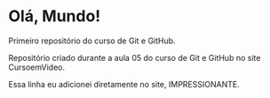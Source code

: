 # Olá, Mundo!
 Primeiro repositório do curso de Git e GitHub.

 Repositório criado durante a aula 05 do curso de Git e GitHub no site CursoemVideo.

Essa linha eu adicionei diretamente no site, IMPRESSIONANTE.
